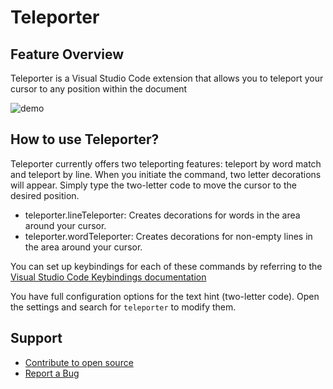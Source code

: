 # Teleporter

## Feature Overview
Teleporter is a Visual Studio Code extension that allows you to teleport your cursor to any position within the document

![demo](https://github.com/maltarouti/teleporter/assets/63660298/ff616b2b-d63f-4d61-8e5d-279d6abb6561)


## How to use Teleporter?

Teleporter currently offers two teleporting features: teleport by word match and teleport by line. When you initiate the command, two letter decorations will appear. Simply type the two-letter code to move the cursor to the desired position.

* teleporter.lineTeleporter: Creates decorations for words in the area around your cursor.
* teleporter.wordTeleporter: Creates decorations for non-empty lines in the area around your cursor.


You can set up keybindings for each of these commands by referring to the [Visual Studio Code Keybindings documentation](https://code.visualstudio.com/docs/getstarted/keybindings)

You have full configuration options for the text hint (two-letter code). Open the settings and search for `teleporter` to modify them.


## Support
* [Contribute to open source](https://github.com/maltarouti/teleporter/)
* [Report a Bug ](https://github.com/maltarouti/teleporter/issues)
